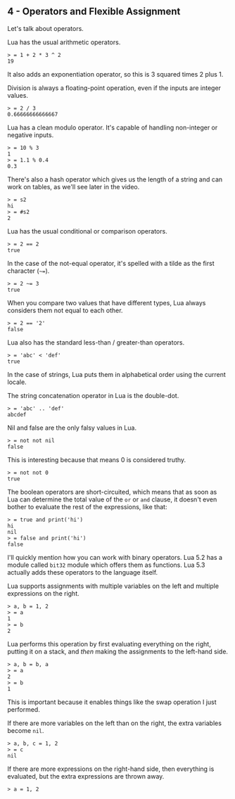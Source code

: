 ## 4 - Operators and Flexible Assignment

Let's talk about operators.

Lua has the usual arithmetic operators.

    > = 1 + 2 * 3 ^ 2
    19

It also adds an exponentiation operator,
so this is 3 squared times 2 plus 1.

Division is always a floating-point operation, even if the
inputs are integer values.

    > = 2 / 3
    0.66666666666667

Lua has a clean modulo operator.
It's capable of handling non-integer or negative inputs.

    > = 10 % 3
    1
    > = 1.1 % 0.4
    0.3

There's also a hash operator which gives us the length
of a string and can work on tables, as we'll see later in
the video.

    > = s2
    hi
    > = #s2
    2

Lua has the usual conditional or comparison operators.

    > = 2 == 2
    true

In the case of the not-equal operator, it's spelled with
a tilde as the first character (`~=`).

    > = 2 ~= 3
    true

When you compare two values that have different types, Lua
always considers them not equal to each other.

    > = 2 == '2'
    false

Lua also has the standard less-than / greater-than operators.

    > = 'abc' < 'def'
    true

In the case of strings, Lua puts them in alphabetical
order using the current locale.

The string concatenation operator in Lua is the double-dot.

    > = 'abc' .. 'def'
    abcdef

Nil and false are the only falsy values in Lua.

    > = not not nil
    false

This is interesting because that means 0 is considered truthy.

    > = not not 0
    true

The boolean operators are short-circuited, which means that as
soon as Lua can determine the total value of the `or` or `and` clause,
it doesn't even bother to evaluate the rest of the expressions, like that:

    > = true and print('hi')
    hi
    nil
    > = false and print('hi')
    false

I'll quickly mention how you can work with binary operators.
Lua 5.2 has a module called `bit32` module which offers them as functions.
Lua 5.3 actually adds these operators to the language itself.

Lua supports assignments with multiple variables on the left and
multiple expressions on the right.

    > a, b = 1, 2
    > = a
    1
    > = b
    2

Lua performs this operation by first
evaluating everything on the right, putting it on a stack, and *then*
making the assignments to the left-hand side.


    > a, b = b, a
    > = a
    2
    > = b
    1

This is important because it enables things like the swap operation
I just performed.

If there are more variables on the left than on the right,
the extra variables become `nil`.

    > a, b, c = 1, 2
    > = c
    nil

If there are more expressions on the right-hand side, then everything
is evaluated, but the extra expressions are thrown away.

    > a = 1, 2

